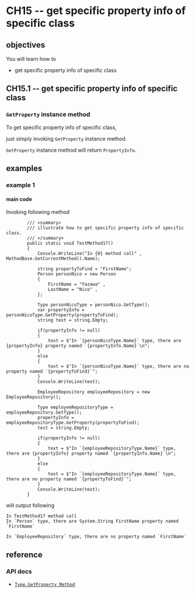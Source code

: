 # CH15 -- get specific property info of specific class
## objectives
You will learn how to

+ get specific property info of specific class

## CH15.1 -- get specific property info of specific class
### `GetProperty` instance method
To get specific property info of specific class,

just simply invoking `GetProperty` instance method.

`GetProperty` instance method will return `PropertyInfo`.

## examples
### example 1
#### main code
Invoking following method

```
        /// <summary>
        /// illustrate how to get specific property info of specific class.
        /// </summary>
        public static void TestMethod17()
        {
            Console.WriteLine("In {0} method call" , MethodBase.GetCurrentMethod().Name);

            string propertyToFind = "FirstName";
            Person personNico = new Person
            {
                FirstName = "Yazawa" ,
                LastName = "Nico" ,
            };

            Type personNicoType = personNico.GetType();
            var propertyInfo = personNicoType.GetProperty(propertyToFind);
            string text = string.Empty;

            if(propertyInfo != null)
            {
                text = $"In `{personNicoType.Name}` type, there are {propertyInfo} property named `{propertyInfo.Name}`\n";            
            }
            else
            {
                text = $"In `{personNicoType.Name}` type, there are no property named `{propertyToFind}`";
            }
            Console.WriteLine(text);

            EmployeeRepository employeeRepository = new EmployeeRepository();

            Type employeeRepositoryType = employeeRepository.GetType();
            propertyInfo = employeeRepositoryType.GetProperty(propertyToFind);
            text = string.Empty;

            if(propertyInfo != null)
            {
                text = $"In `{employeeRepositoryType.Name}` type, there are {propertyInfo} property named `{propertyInfo.Name}`\n";
            }
            else
            {
                text = $"In `{employeeRepositoryType.Name}` type, there are no property named `{propertyToFind}`";
            }
            Console.WriteLine(text);
        }
```

will output following

```
In TestMethod17 method call
In `Person` type, there are System.String FirstName property named `FirstName`

In `EmployeeRepository` type, there are no property named `FirstName`
```

## reference
### API docs
+ [`Type.GetProperty Method`](https://learn.microsoft.com/en-us/dotnet/api/system.type.getproperty?view=netframework-4.8.1)
